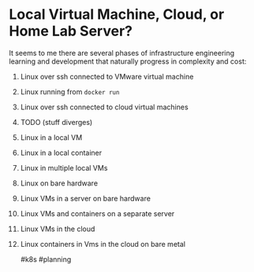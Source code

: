 # Local Virtual Machine, Cloud, or Home Lab Server?

It seems to me there are several phases of infrastructure engineering
learning and development that naturally progress in complexity and cost:

1. Linux over ssh connected to VMware virtual machine
1. Linux running from `docker run`
1. Linux over ssh connected to cloud virtual machines
1. TODO (stuff diverges)


1. Linux in a local VM
1. Linux in a local container
1. Linux in multiple local VMs
1. Linux on bare hardware
1. Linux VMs in a server on bare hardware
1. Linux VMs and containers on a separate server
1. Linux VMs in the cloud
1. Linux containers in Vms in the cloud on bare metal

    #k8s #planning
